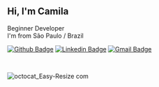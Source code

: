 
##  Hi, I'm Camila

Beginner Developer
<br>
I'm from São Paulo / Brazil <br>

[![Github Badge](https://img.shields.io/badge/-Github-000?style=flat-square&logo=Github&logoColor=white&link=https://github.com/LarisseLima)](https://github.com/caamilacgs)
[![Linkedin Badge](https://img.shields.io/badge/-LinkedIn-blue?style=flat-square&logo=Linkedin&logoColor=white&link=https://www.linkedin.com/in/caamilacgs/)](https://www.linkedin.com/in/larisselima/)
[![Gmail Badge](https://img.shields.io/badge/-Gmail-c14438?style=flat-square&logo=Gmail&logoColor=white&link=mailto:larisse.lima2@gmail.com)](mailto:caamilacgs@gmail.com)

<br>

![octocat_Easy-Resize com](https://user-images.githubusercontent.com/60848932/88987478-6a6da580-d2ac-11ea-92e5-d42ff0402c7f.jpg)<br />


